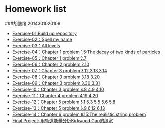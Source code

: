 # Homework list
###胡塾绪    2014301020108
* [Exercise-01:Build up repository]()
* [Exercise-02：Spell my name](https://www.zybuluo.com/Nibor/note/504049)
* [Exercise-03：All levels](https://github.com/earthhero2016/compuational_physics_N2014301020108/blob/master/Ex-3/Ex-3.md)
* [Exercise-04：Chapter 1 problem 1.5:The decay of two kinds of particles](https://github.com/earthhero2016/compuational_physics_N2014301020108/blob/master/Exercise-4/Ex-4.md)
* [Exercise-05：Chapter 1 problem 2.7](https://github.com/earthhero2016/compuational_physics_N2014301020108/blob/master/Ex-5/Ex-5.md)
* [Exercise-06：Chapter 2 problem 2.10](https://github.com/earthhero2016/compuational_physics_N2014301020108/blob/master/Ex-6/Ex-6.md)
* [Exercise-07：Chapter 3 problem 3.12,3.13,3.14](https://github.com/earthhero2016/compuational_physics_N2014301020108/blob/master/Ex-7/Ex-7.md)
* [Exercise-08：Chapter 3 problem 3.18 3.20](https://github.com/earthhero2016/compuational_physics_N2014301020108/blob/master/Ex-8/Ex-8.md)
* [Exercise-09：Chapter 3 problem 3.30 3.31](https://github.com/earthhero2016/compuational_physics_N2014301020108/blob/master/Ex-9/Ex-9.md)
* [Exercise-10：Chapter 3 problem 4.8 4.9 4.10](https://github.com/earthhero2016/compuational_physics_N2014301020108/blob/master/Ex-10/Ex-10.md)
* [Exercise-11：Chapter 4 problem 4.19 4.20](https://github.com/earthhero2016/compuational_physics_N2014301020108/blob/master/Ex-11/Ex-11.md)
* [Exercise-12：Chapter 5 problem 5.1 5.3 5.5 5.6 5.8](https://github.com/earthhero2016/compuational_physics_N2014301020108/blob/master/Ex-12/Ex-12.md)
* [Exercise-13：Chapter 5 problem 6.9 6.12 6.13](https://github.com/earthhero2016/compuational_physics_N2014301020108/blob/master/Ex-13/Ex-13.md)
* [Exercise-14：Chapter 6 problem 6.15:The realistic string problem]()
* [Final Project: 用轨道能量分析Kirkwood Gap的缝宽]() 
